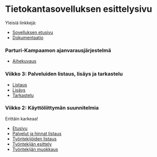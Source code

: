# Tietokantasovelluksen esittelysivu

Yleisiä linkkejä:

* [Sovelluksen etusivu](http://joqpaavo.users.cs.helsinki.fi/tsoha/)
* [Dokumentaatio](https://github.com/Zonsu/Tsoha-Bootstrap/blob/master/doc/dokumentaatio.pdf)

### Parturi-Kampaamon ajanvarausjärjestelmä

* [Aihekuvaus](http://advancedkittenry.github.io/suunnittelu_ja_tyoymparisto/aiheet/Parturi-Kampaamo.html)

### Viikko 3: Palveluiden listaus, lisäys ja tarkastelu

* [Listaus](http://joqpaavo.users.cs.helsinki.fi/tsoha/palvelut)
* [Lisäys](http://joqpaavo.users.cs.helsinki.fi/tsoha/palvelut/new)
* [Tarkastelu](http://joqpaavo.users.cs.helsinki.fi/palvelut/11)

### Viikko 2: Käyttöliittymän suunnitelmia

Erittäin karkeaa!

* [Etusivu](http://joqpaavo.users.cs.helsinki.fi/tsoha/etusivu)
* [Palvelut ja hinnat listaus](http://joqpaavo.users.cs.helsinki.fi/tsoha/palvelu)
* [Työntekijöiden listaus](http://joqpaavo.users.cs.helsinki.fi/tsoha/tyontekija)
* [Työntekijän esittely](http://joqpaavo.users.cs.helsinki.fi/tsoha/tyontekija/1)
* [Työntekijän muokkaus](http://joqpaavo.users.cs.helsinki.fi/tsoha/tyontekija/1/edit)

